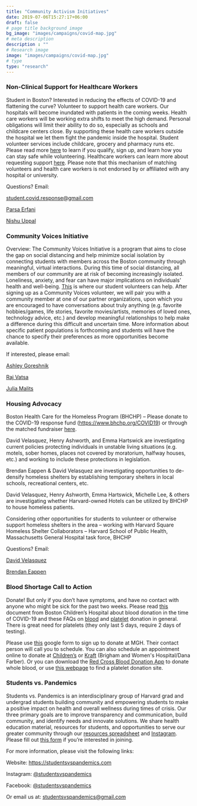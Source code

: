 ```yaml
---
title: "Community Activism Initiatives"
date: 2019-07-06T15:27:17+06:00
draft: false
# page title background image
bg_image: "images/campaigns/covid-map.jpg"
# meta description
description : ""
# Research image
image: "images/campaigns/covid-map.jpg"
# type
type: "research"
---
```


### Non-Clinical Support for Healthcare Workers

Student in Boston? Interested in reducing the effects of COVID-19 and flattening the curve? Volunteer to support health care workers. Our hospitals will become inundated with patients in the coming weeks. Health care workers will be working extra shifts to meet the high demand. Personal obligations will limit their ability to do so, especially as schools and childcare centers close. By supporting these health care workers outside the hospital we let them fight the pandemic inside the hospital. Student volunteer services include childcare, grocery and pharmacy runs etc. Please read more [here](https://docs.google.com/forms/d/1UiHsHiyT2u7yRh2g1CWHFuxtE0aCKADNR8BXaX9WsnM/viewform?edit_requested=true) to learn if you qualify, sign up, and learn how you can stay safe while volunteering. Healthcare workers can learn more about requesting support [here](https://forms.gle/sxLQRmPvrLbZHcV2A). Please note that this mechanism of matching volunteers and health care workers is not endorsed by or affiliated with any hospital or university.

Questions? Email:

student.covid.response@gmail.com

[Parsa Erfani](mailto:parsa_erfani@hms.harvard.edu)

[Nishu Uppal](mailto:nishant_uppal@hms.harvard.edu)
 
### Community Voices Initiative

Overview: The Community Voices Initiative is a program that aims to close the gap on social distancing and help minimize social isolation by connecting students with members across the Boston community through meaningful, virtual interactions. During this time of social distancing, all members of our community are at risk of becoming increasingly isolated. Loneliness, anxiety, and fear can have major implications on individuals' health and well-being. [This](https://docs.google.com/forms/d/e/1FAIpQLSelLJMBQo2YNAKeCCmXjJ_QAwwUO6BLVf9AE6FKfWudBfY3sQ/viewform) is where our student volunteers can help. After signing up as a Community Voices volunteer, we will pair you with a community member at one of our partner organizations, upon which you are encouraged to have conversations about truly anything (e.g. favorite hobbies/games, life stories, favorite movies/artists, memories of loved ones, technology advice, etc.) and develop meaningful relationships to help make a difference during this difficult and uncertain time. More information about specific patient populations is forthcoming and students will have the chance to specify their preferences as more opportunities become available.

If interested, please email: 

[Ashley Goreshnik](mailto:Ashley_Goreshnik@hms.harvard.edu)

[Raj Vatsa](mailto:Rajet_Vatsa@hms.harvard.edu)

[Julia Malits](mailto:Julia_Malits@hms.harvard.edu)
 
### Housing Advocacy

Boston Health Care for the Homeless Program (BHCHP) – Please donate to the COVID-19 response fund (https://www.bhchp.org/COVID19) or through the matched fundraiser [here](https://charity.gofundme.com/o/en/campaign/boston-health-care-for-the-homeless-program-covid-19-response/brendaneappen?utm_campaign=oc&utm_medium=facebook&utm_source=crowdrise&fbclid=IwAR3L4KEQazB4zCf2W23EBzfeJvowf0rlZ0jAsmeNQJ3eBC8fYu-rFg3NaR8). 

David Velasquez, Henry Ashworth, and Emma Hartswick are investigating current policies protecting individuals in unstable living situations (e.g. motels, sober homes, places not covered by moratorium, halfway houses, etc.) and working to include these protections in legislation.

Brendan Eappen & David Velasquez are investigating opportunities to de-densify homeless shelters by establishing temporary shelters in local schools, recreational centers, etc.

David Velasquez, Henry Ashworth, Emma Hartswick, Michelle Lee, & others are investigating whether Harvard-owned Hotels can be utilized by BHCHP to house homeless patients.

Considering other opportunities for students to volunteer or otherwise support homeless shelters in the area – working with Harvard Square Homeless Shelter
Collaborators – Harvard School of Public Health, Massachusetts General Hospital task force, BHCHP
 
Questions? Email:

[David Velasquez](mailto:david_velasquez@hms.harvard.edu)

[Brendan Eappen](mailto:brendan_eappen@hms.harvard.edu)

### Blood Shortage Call to Action

Donate! But only if you don’t have symptoms, and have no contact with anyone who might be sick for the past two weeks. Please read [this](https://urldefense.proofpoint.com/v2/url?u=https-3A__www.childrenshospital.org_-2D_media_Ways-2Dto-2DHelp_Donate-2DBlood_covid-2D19-2Dblood-2Ddonor-2Dnotice-2D031720.ashx-3Fla-3Den-26hash-3DE86143AB62DE39EAE569A54FA803721EC5FEF22B&d=DwMFaQ&c=WO-RGvefibhHBZq3fL85hQ&r=D-_0TD7UKXJzfNWWi8GzoEscfxuYxdV9NXJFB7ukMy8&m=BAsSHAMfDeKshoE2ediDshnx4XYcsUnspmlB4JpB4pc&s=j4HzMxkRxYapOzSNEG-Wrihu6jEvjfnBGfLT7wXqjSk&e=) document from Boston Children’s Hospital about blood donation in the time of COVID-19 and these FAQs on [blood](https://urldefense.proofpoint.com/v2/url?u=https-3A__drive.google.com_file_d_1EpVkzqabL3DHIsnexFrb05z1gaA4lgj-5F_view-3Fusp-3Dsharing&d=DwMFaQ&c=WO-RGvefibhHBZq3fL85hQ&r=D-_0TD7UKXJzfNWWi8GzoEscfxuYxdV9NXJFB7ukMy8&m=BAsSHAMfDeKshoE2ediDshnx4XYcsUnspmlB4JpB4pc&s=6aJWZVEJNe8aWALotJ8h89zBw1tvQbXV13rOE6ufnpE&e=) and [platelet](https://urldefense.proofpoint.com/v2/url?u=https-3A__drive.google.com_open-3Fid-3D1xjm6d6I4GbF-5FL-2DnuWEK0hN34uSw8MWSv&d=DwMFaQ&c=WO-RGvefibhHBZq3fL85hQ&r=D-_0TD7UKXJzfNWWi8GzoEscfxuYxdV9NXJFB7ukMy8&m=BAsSHAMfDeKshoE2ediDshnx4XYcsUnspmlB4JpB4pc&s=hX70jzt0aIW9lwfpNXeZd2GnVx8dNLW_1vM2fRa8WuY&e=) donation in general. There is great need for platelets (they only last 5 days, require 2 days of testing).

Please use [this](https://urldefense.proofpoint.com/v2/url?u=https-3A__docs.google.com_forms_d_e_1FAIpQLSfEP9mBJ2oyIFL6nYf0NY1OAVwD-2D2rGPrHprXhghdbNLMcq1g_viewform&d=DwMFaQ&c=WO-RGvefibhHBZq3fL85hQ&r=D-_0TD7UKXJzfNWWi8GzoEscfxuYxdV9NXJFB7ukMy8&m=BAsSHAMfDeKshoE2ediDshnx4XYcsUnspmlB4JpB4pc&s=COtJDuB_eDLh1PSXQZhpQWBCVB8yea3yQLKZjV4Ox0w&e=) google form to sign up to donate at MGH. Their contact person will call you to schedule. You can also schedule an appointment online to donate at [Children’s](https://urldefense.proofpoint.com/v2/url?u=https-3A__www.halfpints.childrenshospital.org_&d=DwMFaQ&c=WO-RGvefibhHBZq3fL85hQ&r=D-_0TD7UKXJzfNWWi8GzoEscfxuYxdV9NXJFB7ukMy8&m=BAsSHAMfDeKshoE2ediDshnx4XYcsUnspmlB4JpB4pc&s=tgrySa9gJKXGoSQWRXFgckjGt46FPDkw1VWsXYcoqkU&e=) or [Kraft](https://urldefense.proofpoint.com/v2/url?u=https-3A__donor.kraftfamilyblooddonorcenter.org_donor_auth_signin&d=DwMFaQ&c=WO-RGvefibhHBZq3fL85hQ&r=D-_0TD7UKXJzfNWWi8GzoEscfxuYxdV9NXJFB7ukMy8&m=BAsSHAMfDeKshoE2ediDshnx4XYcsUnspmlB4JpB4pc&s=UHRyrIKUiA59voSpen4l4UWdx4rdOxFRFPqCLoxj9CE&e=) (Brigham and Women's Hospital/Dana Farber). Or you can download the [Red Cross Blood Donation App](https://urldefense.proofpoint.com/v2/url?u=https-3A__www.redcrossblood.org_blood-2Ddonor-2Dapp.html&d=DwMFaQ&c=WO-RGvefibhHBZq3fL85hQ&r=D-_0TD7UKXJzfNWWi8GzoEscfxuYxdV9NXJFB7ukMy8&m=BAsSHAMfDeKshoE2ediDshnx4XYcsUnspmlB4JpB4pc&s=Zx3tfgq2vI_ClG2E-NwoPTvyqMHI-rO49wH0_51DqHg&e=) to donate whole blood, or use [this webpage](https://urldefense.proofpoint.com/v2/url?u=https-3A__www.redcrossblood.org_give.html_drive-2Dresults-3Fdt-3DPL-26zipSponsor-3D02139&d=DwMFaQ&c=WO-RGvefibhHBZq3fL85hQ&r=D-_0TD7UKXJzfNWWi8GzoEscfxuYxdV9NXJFB7ukMy8&m=BAsSHAMfDeKshoE2ediDshnx4XYcsUnspmlB4JpB4pc&s=Agmv2EsV3W2-LmsAzQ6zxqK6KJMpm1q8NZlBTLJiCzs&e=) to find a platelet donation site.

### Students vs. Pandemics

Students vs. Pandemics is an interdisciplinary group of Harvard grad and undergrad students building community and empowering students to make a positive impact on health and overall wellness during times of crisis. Our three primary goals are to improve transparency and communication, build community, and identify needs and innovate solutions. We share health education material, resources for students, and opportunities to serve our greater community through our [resources spreadsheet](https://docs.google.com/spreadsheets/d/1dTerz_XiSYghoEMn01biDnqqBM_pQIa3S8o-BhEKy-s/edit#gid=531738015) and [Instagram](https://www.instagram.com/studentsvspandemics/). Please fill out [this form](https://docs.google.com/forms/d/e/1FAIpQLSc9_Hs0zFv-9EBRfH0IhvsamLzPTeAyBy8NflcfV2G17vtz0Q/viewform?usp=sf_link) if you’re interested in joining.

For more information, please visit the following links:

Website: https://studentsvspandemics.com

Instagram: [@studentsvspandemics](https://www.instagram.com/studentsvspandemics/)

Facebook: [@studentsvspandemics](https://facebook.com/studentsvspandemics)

Or email us at: studentsvspandemics@gmail.com

